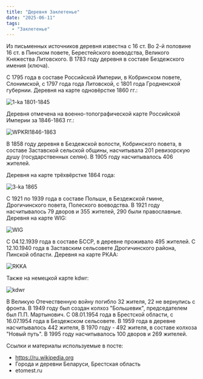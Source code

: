 ```yaml
---
title: "Деревня Заклетенье"
date: "2025-06-11"
tags: 
  - "Заклетенье"
---
```


Из письменных источников деревня известна с 16 ст. Во 2-й половине 16 ст. в Пинском повете, Берестейского воеводства, Великого Княжества Литовского. В 1783 году деревня в составе Бездежского имения (ключа).

С 1795 года в составе Российской Империи, в Кобринском повете, Слонимской, с 1797 года года Литовской, с 1801 года Гродненской губернии. Деревня на карте одновёрстке 1860 гг.:

![1-ka 1801-1845](https://github.com/user-attachments/assets/c745c37f-2700-4254-9524-0ac1cb6c8bd5)

Деревня отмечена на военно-топографической карте Российской Империи за 1846-1863 гг.:

![WPKRI1846-1863](https://github.com/user-attachments/assets/41b53b05-aa32-475e-8f08-83f12484b3ea)

В 1858 году деревня в Бездежской волости, Кобринского повета, в составе Заставской сельской общины, насчитывала 201 ревизорскую душу (государственных селян). В 1905 году насчитывалось 406 жителей.

Деревня на карте трёхвёрстке 1864 года:

![3-ka 1865](https://github.com/user-attachments/assets/b7cc07f8-4cbf-4c39-8ccb-e6ad10e69c17)

С 1921 по 1939 года в составе Польши, в Бездежской гмине, Дрогичинского повета, Полеского воеводства. В 1921 году насчитывалось 79 дворов и 355 жителей, 290 были православные. Деревня на карте WIG:

![WIG](https://github.com/user-attachments/assets/805bbe81-1486-486c-b3d8-338788452fe2)

С 04.12.1939 года в составе БССР, в деревне проживало 495 жителей. С 12.10.1940 года в Заставским  сельсовете Дрогичинского района, Пинской области. Деревня на карте РКАА:

![RKKA](https://github.com/user-attachments/assets/11e2703f-3a7e-4a1c-9bb8-5c8834902da5)

Также на немецкой карте kdwr:

![kdwr](https://github.com/user-attachments/assets/3b41f513-271f-4b76-b91e-532bc8778f6a)

В Великую Отечественную войну погибло 32 жителя, 22 не вернулись с фронта. В 1949 году был создан колхоз "Большевик", председателем был П.П. Мартынович. С 08.01.1954 года в Брестской области, с 16.07.1954 года в Бездежском сельсовете. В 1959 года в деревне насчитывалось 442 жителя, В 1970 году - 492 жителя, в составе колхоза "Новый путь". В 1995 году насчитывалось 100 дворов и 269 жителей.

Ссылки и материалы используемые в посте:
- https://ru.wikipedia.org
- Города и деревни Беларуси, Брестская область
- etomest.ru

